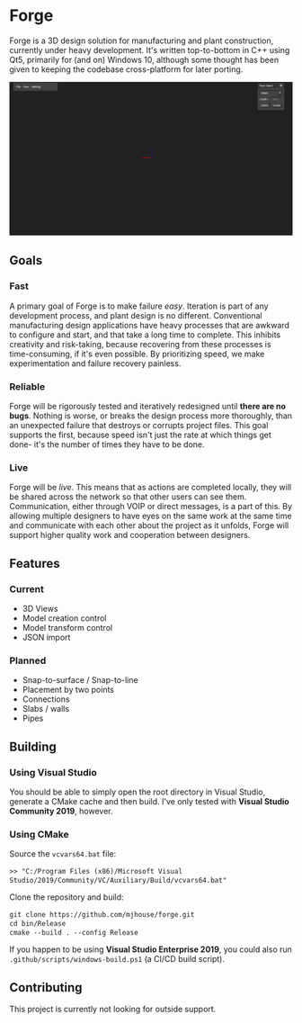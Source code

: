 # Forge

Forge is a 3D design solution for manufacturing and plant construction, currently under heavy development. It's written top-to-bottom in C++ using Qt5, primarily for (and on) Windows 10, although some thought has been given to keeping the codebase cross-platform for later porting. 

![](docs/media/gifs/multi-selection.gif)

## Goals

### Fast
A primary goal of Forge is to make failure *easy*. Iteration is part of any development process, and plant design is no different. Conventional manufacturing design applications have heavy processes that are awkward to configure and start, and that take a long time to complete. This inhibits creativity and risk-taking, because recovering from these processes is time-consuming, if it's even possible. By prioritizing speed, we make experimentation and failure recovery painless.

### Reliable
Forge will be rigorously tested and iteratively redesigned until __there are no bugs__. Nothing is worse, or breaks the design process more thoroughly, than an unexpected failure that destroys or corrupts project files. This goal supports the first, because speed isn't just the rate at which things get done- it's the number of times they have to be done. 

### Live
Forge will be *live*. This means that as actions are completed locally, they will be shared across the network so that other users can see them. Communication, either through VOIP or direct messages, is a part of this. By allowing multiple designers to have eyes on the same work at the same time and communicate with each other about the project as it unfolds, Forge will support higher quality work and cooperation between designers.


## Features

### Current
* 3D Views
* Model creation control
* Model transform control
* JSON import

### Planned
* Snap-to-surface / Snap-to-line
* Placement by two points
* Connections
* Slabs / walls
* Pipes

## Building

### Using Visual Studio

You should be able to simply open the root directory in Visual Studio, generate a CMake cache and then build. I've only tested with __Visual Studio Community 2019__, however.

### Using CMake

Source the `vcvars64.bat` file:

```
>> "C:/Program Files (x86)/Microsoft Visual Studio/2019/Community/VC/Auxiliary/Build/vcvars64.bat"
```

Clone the repository and build:
```
git clone https://github.com/mjhouse/forge.git
cd bin/Release
cmake --build . --config Release
```

If you happen to be using __Visual Studio Enterprise 2019__, you could also run `.github/scripts/windows-build.ps1` (a CI/CD build script).

## Contributing

This project is currently not looking for outside support.